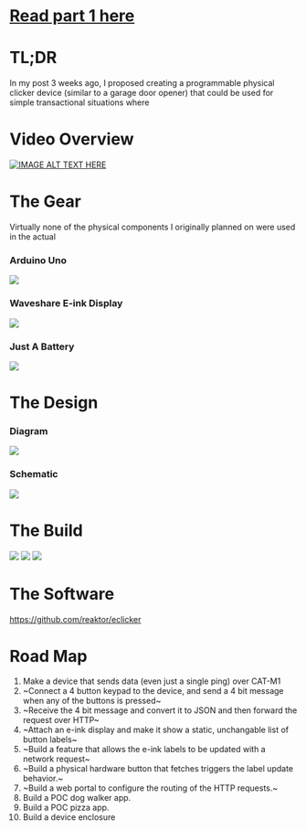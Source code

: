 # [Read part 1 here](https://discourse.reaktor.com/t/hobby-project-a-programmable-internet-connected-keyfob-using-narrowband-iot/3525)

# TL;DR
In my post 3 weeks ago, I proposed creating a programmable physical clicker device (similar to a garage door opener) that could be used for simple transactional situations where

# Video Overview
[![IMAGE ALT TEXT HERE](https://img.youtube.com/vi/z0r-3W1F3kc/0.jpg)](https://www.youtube.com/watch?v=z0r-3W1F3kc)

# The Gear
Virtually none of the physical components I originally planned on were used in the actual

### Arduino Uno
![](https://i.imgur.com/t3gIHFA.png)

### Waveshare E-ink Display
![](https://i.imgur.com/XXpPBYs.png)

### Just A Battery
![](https://i.imgur.com/JglD39x.png)

# The Design

### Diagram
![](https://i.imgur.com/r6RPICb.png)

### Schematic
![](https://i.imgur.com/llkntUk.png)

# The Build
![](https://i.imgur.com/6ZhMcEQ.jpg)
![](https://i.imgur.com/ODHr4h9.jpg)
![](https://i.imgur.com/lHd85V1.jpg)


# The Software
https://github.com/reaktor/eclicker

# Road Map
1. Make a device that sends data (even just a single ping) over CAT-M1
1. ~Connect a 4 button keypad to the device, and send a 4 bit message when any of the buttons is pressed~
1. ~Receive the 4 bit message and convert it to JSON and then forward the request over HTTP~
1. ~Attach an e-ink display and make it show a static, unchangable list of button labels~
1. ~Build a feature that allows the e-ink labels to be updated with a network request~
1. ~Build a physical hardware button that fetches triggers the label update behavior.~
1. ~Build a web portal to configure the routing of the HTTP requests.~
1. Build a POC dog walker app.
1. Build a POC pizza app.
1. Build a device enclosure